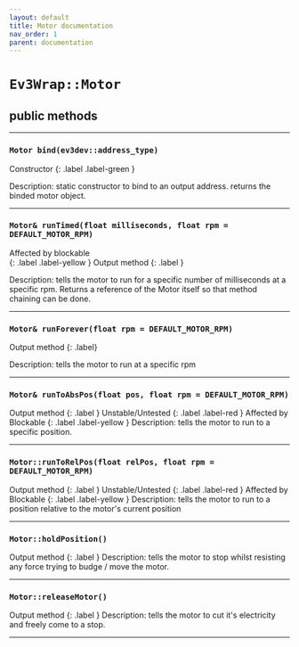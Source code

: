 ```yaml
---
layout: default
title: Motor documentation
nav_order: 1
parent: documentation
---
```

# `Ev3Wrap::Motor`
## public methods
---
### `Motor bind(ev3dev::address_type)`

Constructor 
{: .label .label-green }

Description: static constructor to bind to an output address.
returns the binded motor object.

---
### `Motor& runTimed(float milliseconds, float rpm = DEFAULT_MOTOR_RPM)`
Affected by blockable  
{: .label .label-yellow }
Output method 
{: .label }

Description: tells the motor to run for a specific number of milliseconds at a specific rpm.
Returns a reference of the Motor itself so that method chaining can be done.

---

### `Motor& runForever(float rpm = DEFAULT_MOTOR_RPM)`
Output method 
{: .label}

Description: tells the motor to run at a specific rpm

---

### `Motor& runToAbsPos(float pos, float rpm = DEFAULT_MOTOR_RPM)`
Output method 
{: .label }
Unstable/Untested 
{: .label .label-red }
Affected by Blockable 
{: .label .label-yellow }
Description: tells the motor to run to a specific position.

---

### `Motor::runToRelPos(float relPos, float rpm = DEFAULT_MOTOR_RPM)`
Output method 
{: .label }
Unstable/Untested 
{: .label .label-red }
Affected by Blockable 
{: .label .label-yellow }
Description: tells the motor to run to a position relative to the motor's current position

---

### `Motor::holdPosition()`
Output method 
{: .label }
Description: tells the motor to stop whilst resisting any force trying to budge / move the motor.

---

### `Motor::releaseMotor()`
Output method 
{: .label }
Description: tells the motor to cut it's electricity and freely come to a stop.

---